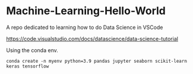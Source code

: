 # Machine-Learning-Hello-World
A repo dedicated to learning how to do Data Science in VSCode

https://code.visualstudio.com/docs/datascience/data-science-tutorial


Using the conda env.

`conda create -n myenv python=3.9 pandas jupyter seaborn scikit-learn keras tensorflow`
